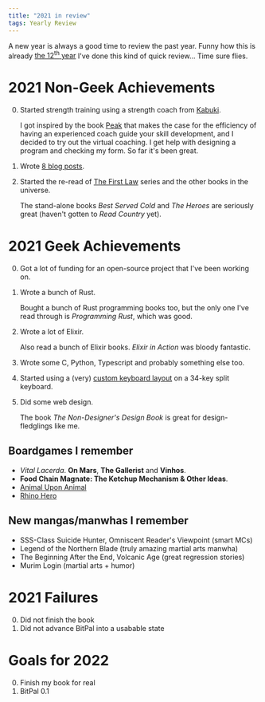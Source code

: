 ```yaml
---
title: "2021 in review"
tags: Yearly Review
---
```


A new year is always a good time to review the past year. Funny how this is already [the 12<sup>th</sup> year][previous years] I've done this kind of quick review... Time sure flies.


# 2021 Non-Geek Achievements

0. Started strength training using a strength coach from [Kabuki][].

    I got inspired by the book [Peak][peak] that makes the case for the efficiency of having an experienced coach guide your skill development, and I decided to try out the virtual coaching. I get help with designing a program and checking my form. So far it's been great.

0. Wrote [8 blog posts][blog posts].
0. Started the re-read of [The First Law][abercrombie] series and the other books in the universe.

    The stand-alone books *Best Served Cold* and *The Heroes* are seriously great (haven't gotten to *Read Country* yet).


# 2021 Geek Achievements

0. Got a lot of funding for an open-source project that I've been working on.
0. Wrote a bunch of Rust.

    Bought a bunch of Rust programming books too, but the only one I've read through is *Programming Rust*, which was good.

0. Wrote a lot of Elixir.

    Also read a bunch of Elixir books. *Elixir in Action* was bloody fantastic.

0. Wrote some C, Python, Typescript and probably something else too.
0. Started using a (very) [custom keyboard layout][t-34] on a 34-key split keyboard.
0. Did some web design.

    The book *The Non-Designer's Design Book* is great for design-fledglings like me.

## Boardgames I remember

- *Vital Lacerda*. **On Mars**, **The Gallerist** and **Vinhos**.
- **Food Chain Magnate: The Ketchup Mechanism & Other Ideas**.
- [Animal Upon Animal](https://boardgamegeek.com/boardgame/17329/animal-upon-animal)
- [Rhino Hero](https://boardgamegeek.com/boardgame/91514/rhino-hero)

## New mangas/manwhas I remember

- SSS-Class Suicide Hunter, Omniscent Reader's Viewpoint (smart MCs)
- Legend of the Northern Blade (truly amazing martial arts manwha)
- The Beginning After the End, Volcanic Age (great regression stories)
- Murim Login (martial arts + humor)


# 2021 Failures

0. Did not finish the book
0. Did not advance BitPal into a usabable state


# Goals for 2022

0. Finish my book for real
1. BitPal 0.1

[previous years]: </blog/tags/yearly_review/> "Yearly reviews"
[peak]: https://www.goodreads.com/book/show/26312997-peak "Peak: Secrets from the New Science of Expertise"
[abercrombie]: https://joeabercrombie.com/books/ "Books by Joe Abercrombie"
[blog posts]: /archive "My archive"
[Kabuki]: https://kabukistrength.com/coaching/ "Kabuki coaching"
[t-34]: /blog/tags/t-34/ "T-34"
